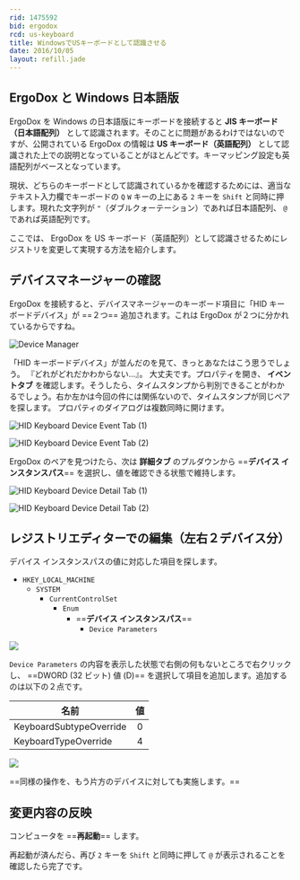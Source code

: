 ```yaml
---
rid: 1475592
bid: ergodox
rcd: us-keyboard
title: WindowsでUSキーボードとして認識させる
date: 2016/10/05
layout: refill.jade
---
```


## ErgoDox と Windows 日本語版

ErgoDox を Windows の日本語版にキーボードを接続すると __JIS キーボード（日本語配列）__ として認識されます。そのことに問題があるわけではないのですが、公開されている ErgoDox の情報は __US キーボード（英語配列）__ として認識された上での説明となっていることがほとんどです。キーマッピング設定も英語配列がベースとなっています。

現状、どちらのキーボードとして認識されているかを確認するためには、適当なテキスト入力欄でキーボードの `Q` `W` キーの上にある `2` キーを `Shift` と同時に押します。現れた文字列が `"`（ダブルクォーテーション）であれば日本語配列、 `@` であれば英語配列です。

ここでは、 ErgoDox を US キーボード（英語配列）として認識させるためにレジストリを変更して実現する方法を紹介します。


## デバイスマネージャーの確認

ErgoDox を接続すると、デバイスマネージャーのキーボード項目に「HID キーボードデバイス」が ==２つ== 追加されます。これは ErgoDox が２つに分かれているからですね。

![Device Manager](uskb-1.png)

「HID キーボードデバイス」が並んだのを見て、きっとあなたはこう思うでしょう。
『どれがどれだかわからない…』。
大丈夫です。プロパティを開き、 __イベントタブ__ を確認します。そうしたら、タイムスタンプから判別できることがわかるでしょう。右か左かは今回の件には関係ないので、タイムスタンプが同じペアを探します。
プロパティのダイアログは複数同時に開けます。

<div class="fb">

![HID Keyboard Device Event Tab (1)](uskb-2-1.png)

![HID Keyboard Device Event Tab (2)](uskb-2-2.png)

</div>

ErgoDox のペアを見つけたら、次は __詳細タブ__ のプルダウンから ==__デバイス インスタンスパス__== を選択し、値を確認できる状態で維持します。

<div class="fb">

![HID Keyboard Device Detail Tab (1)](uskb-3-1.png)

![HID Keyboard Device Detail Tab (2)](uskb-3-2.png)

</div>


## レジストリエディターでの編集（左右２デバイス分）

デバイス インスタンスパスの値に対応した項目を探します。

- `HKEY_LOCAL_MACHINE`
  - `SYSTEM`
    - `CurrentControlSet`
      - `Enum`
        - ==__デバイス インスタンスパス__==
          - `Device Parameters`

![](uskb-4-1.png)

`Device Parameters` の内容を表示した状態で右側の何もないところで右クリックし、
==DWORD (32 ビット) 値 (D)== を選択して項目を追加します。追加するのは以下の２点です。

| 名前                    | 値 |
|-------------------------|:-:|
| KeyboardSubtypeOverride | 0 |
| KeyboardTypeOverride    | 4 |

![](uskb-4-2.png)

==同様の操作を、もう片方のデバイスに対しても実施します。==


## 変更内容の反映

コンピュータを ==__再起動__== します。

再起動が済んだら、再び `2` キーを `Shift` と同時に押して `@` が表示されることを確認したら完了です。
